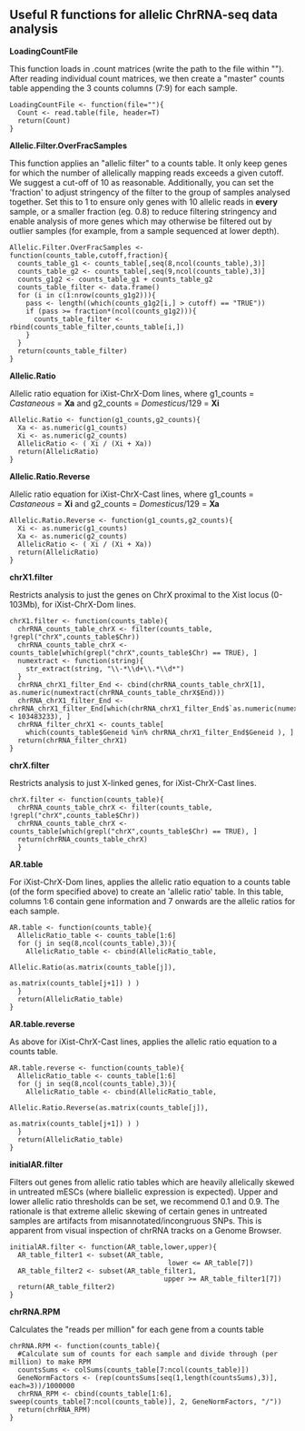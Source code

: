 
## Useful R functions for allelic ChrRNA-seq data analysis
**LoadingCountFile**

This function loads in .count matrices (write the path to the file within ""). After reading individual count matrices, we then create a "master" counts table appending the 3 counts columns (7:9) for each sample.
```{LoadingCountFile}
LoadingCountFile <- function(file=""){
  Count <- read.table(file, header=T)
  return(Count)
}
```

**Allelic.Filter.OverFracSamples**

This function applies an "allelic filter" to a counts table. It only keep genes for which the number of allelically mapping reads exceeds a given cutoff. We suggest a cut-off of 10 as reasonable.
Additionally, you can set the 'fraction' to adjust stringency of the filter to the group of samples analysed together. Set this to 1 to ensure only genes with 10 allelic reads in **every** sample, or a smaller fraction (eg. 0.8) to reduce filtering stringency and enable analysis of more genes which may otherwise be filtered out by outlier samples (for example, from a sample sequenced at lower depth).

```{Allelic.Filter.OverFracSamples}
Allelic.Filter.OverFracSamples <- function(counts_table,cutoff,fraction){
  counts_table_g1 <- counts_table[,seq(8,ncol(counts_table),3)]
  counts_table_g2 <- counts_table[,seq(9,ncol(counts_table),3)]
  counts_g1g2 <- counts_table_g1 + counts_table_g2
  counts_table_filter <- data.frame()
  for (i in c(1:nrow(counts_g1g2))){
    pass <- length((which(counts_g1g2[i,] > cutoff) == "TRUE"))
    if (pass >= fraction*(ncol(counts_g1g2))){
      counts_table_filter <- rbind(counts_table_filter,counts_table[i,])
    }
  }
  return(counts_table_filter)
}
```

**Allelic.Ratio**

Allelic ratio equation for iXist-ChrX-Dom lines, where g1_counts = *Castaneous* = **Xa** and g2_counts = *Domesticus*/129 = **Xi**
```{Allelic.Ratio}
Allelic.Ratio <- function(g1_counts,g2_counts){
  Xa <- as.numeric(g1_counts)
  Xi <- as.numeric(g2_counts)
  AllelicRatio <- ( Xi / (Xi + Xa))
  return(AllelicRatio)
}
```

**Allelic.Ratio.Reverse**

Allelic ratio equation for iXist-ChrX-Cast lines, where g1_counts = *Castaneous* = **Xi** and g2_counts = *Domesticus*/129 = **Xa**

```{Allelic.Ratio.Reverse}
Allelic.Ratio.Reverse <- function(g1_counts,g2_counts){
  Xi <- as.numeric(g1_counts)
  Xa <- as.numeric(g2_counts)
  AllelicRatio <- ( Xi / (Xi + Xa))
  return(AllelicRatio)
}
```

**chrX1.filter**

Restricts analysis to just the genes on ChrX proximal to the Xist locus (0-103Mb), for iXist-ChrX-Dom lines.

```{chrX1.filter}
chrX1.filter <- function(counts_table){
  chrRNA_counts_table_chrX <- filter(counts_table, !grepl("chrX",counts_table$Chr))
  chrRNA_counts_table_chrX <- counts_table[which(grepl("chrX",counts_table$Chr) == TRUE), ]
  numextract <- function(string){
    str_extract(string, "\\-*\\d+\\.*\\d*")
  }
  chrRNA_chrX1_filter_End <- cbind(chrRNA_counts_table_chrX[1], as.numeric(numextract(chrRNA_counts_table_chrX$End)))
  chrRNA_chrX1_filter_End <- chrRNA_chrX1_filter_End[which(chrRNA_chrX1_filter_End$`as.numeric(numextract(chrRNA_counts_table_chrX$End))` < 103483233), ]
  chrRNA_filter_chrX1 <- counts_table[
    which(counts_table$Geneid %in% chrRNA_chrX1_filter_End$Geneid ), ]
  return(chrRNA_filter_chrX1)
}
```

**chrX.filter**

Restricts analysis to just X-linked genes, for iXist-ChrX-Cast lines.

```{chrX.filter}
chrX.filter <- function(counts_table){
  chrRNA_counts_table_chrX <- filter(counts_table, !grepl("chrX",counts_table$Chr))
  chrRNA_counts_table_chrX <- counts_table[which(grepl("chrX",counts_table$Chr) == TRUE), ]
  return(chrRNA_counts_table_chrX)
  }
  ```

**AR.table**

For iXist-ChrX-Dom lines, applies the allelic ratio equation to a counts table (of the form specified above) to create an 'allelic ratio' table. In this table, columns 1:6 contain gene information and 7 onwards are the allelic ratios for each sample.

```{AR.table}
AR.table <- function(counts_table){
  AllelicRatio_table <- counts_table[1:6]
  for (j in seq(8,ncol(counts_table),3)){
    AllelicRatio_table <- cbind(AllelicRatio_table,
                                Allelic.Ratio(as.matrix(counts_table[j]),
                                              as.matrix(counts_table[j+1]) ) )
  }
  return(AllelicRatio_table)
}
```

**AR.table.reverse**

As above for iXist-ChrX-Cast lines, applies the allelic ratio equation to a counts table.

```{AR.table.reverse}
AR.table.reverse <- function(counts_table){
  AllelicRatio_table <- counts_table[1:6]
  for (j in seq(8,ncol(counts_table),3)){
    AllelicRatio_table <- cbind(AllelicRatio_table,
                                Allelic.Ratio.Reverse(as.matrix(counts_table[j]),
                                              as.matrix(counts_table[j+1]) ) )
  }
  return(AllelicRatio_table)
}
```

**initialAR.filter**

Filters out genes from allelic ratio tables which are heavily allelically skewed in untreated mESCs (where biallelic expression is expected). Upper and lower allelic ratio thresholds can be set, we recommend 0.1 and 0.9. The rationale is that extreme allelic skewing of certain genes in untreated samples are artifacts from misannotated/incongruous SNPs. This is apparent from visual inspection of chrRNA tracks on a Genome Browser.

```{initialAR.filter}
initialAR.filter <- function(AR_table,lower,upper){
  AR_table_filter1 <- subset(AR_table,
                                       lower <= AR_table[7])
  AR_table_filter2 <- subset(AR_table_filter1,
                                      upper >= AR_table_filter1[7])
  return(AR_table_filter2)
}
```

**chrRNA.RPM**

Calculates the "reads per million" for each gene from a counts table 

```{chrRNA.RPM}
chrRNA.RPM <- function(counts_table){
  #Calculate sum of counts for each sample and divide through (per million) to make RPM
  countsSums <- colSums(counts_table[7:ncol(counts_table)])
  GeneNormFactors <- (rep(countsSums[seq(1,length(countsSums),3)], each=3))/1000000
  chrRNA_RPM <- cbind(counts_table[1:6], sweep(counts_table[7:ncol(counts_table)], 2, GeneNormFactors, "/"))
  return(chrRNA_RPM)
}
```
